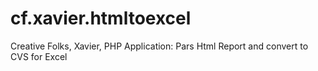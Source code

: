 cf.xavier.htmltoexcel
=====================

Creative Folks, Xavier, PHP Application: Pars Html Report and convert to CVS for Excel
